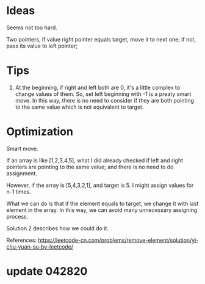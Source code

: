 # Ideas

Seems not too hard.

Two pointers, if value right pointer equals target, move it to next one; if not, pass its value to left pointer;

# Tips

1. At the beginning, if right and left both are 0, it's a little complex to change values of them. So, set left beginning with -1 is a preaty smart move. In this way, there is no need to consider if they are both pointing to the same value which is not equivalent to target.

# Optimization

Smart move. 

If an array is like [1,2,3,4,5], what I did already checked if left and right pointers are pointing to the same value; and there is no need to do assignment.

However, if the array is [5,4,3,2,1], and target is 5. I might assign values for n-1 times.

What we can do is that if the element equals to target, we change it with last element in the array. In this way, we can avoid many unnecessary assigning process. 

Solution 2 describes how we could do it. 

References: https://leetcode-cn.com/problems/remove-element/solution/yi-chu-yuan-su-by-leetcode/

# update 042820


